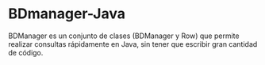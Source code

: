 BDmanager-Java
==============

BDManager es un conjunto de clases (BDManager y Row) que permite realizar consultas rápidamente en Java, sin tener que escribir gran cantidad de código.

